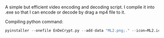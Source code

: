 A simple but efficient video encoding and decoding script. I compile it into .exe so that I can encode or decode by drag a mp4 file to it.

Compiling python command:
```py
pyinstaller --onefile EnDeCrypt.py --add-data "ML2.png;." --icon=ML2.ico
```